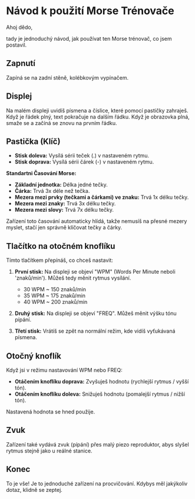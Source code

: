 # Návod k použití Morse Trénovače

Ahoj dědo,

tady je jednoduchý návod, jak používat ten Morse trénovač, co jsem postavil.

## Zapnutí

Zapíná se na zadní stěně, kolébkovým vypínačem.

## Displej

Na malém displeji uvidíš písmena a číslice, které pomocí pastičky zahraješ. Když je řádek plný, text pokračuje na dalším řádku. Když je obrazovka plná, smaže se a začíná se znovu na prvním řádku.

## Pastička (Klíč)

- **Stisk doleva:** Vysílá sérii teček (.) v nastaveném rytmu.
- **Stisk doprava:** Vysílá sérii čárek (-) v nastaveném rytmu.

**Standartni Časování Morse:**

- **Základní jednotka:** Délka jedné tečky.
- **Čárka:** Trvá 3x déle než tečka.
- **Mezera mezi prvky (tečkami a čárkami) ve znaku:** Trvá 1x délku tečky.
- **Mezera mezi znaky:** Trvá 3x délku tečky.
- **Mezera mezi slovy:** Trvá 7x délku tečky.

Zařízení toto časování automaticky hlídá, takže nemusíš na přesné mezery myslet, stačí jen správně klíčovat tečky a čárky.

## Tlačítko na otočném knoflíku

Tímto tlačítkem přepínáš, co chceš nastavit:

1.  **První stisk:** Na displeji se objeví "WPM" (Words Per Minute neboli 'znaků/min'). Můžeš tedy měnit rytmus vysílání.

    - 30 WPM ~ 150 znaků/min
    - 35 WPM ~ 175 znaků/min
    - 40 WPM ~ 200 znaků/min

2.  **Druhý stisk:** Na displeji se objeví "FREQ". Můžeš měnit výšku tónu pípání.
3.  **Třetí stisk:** Vrátíš se zpět na normální režim, kde vidíš vyťukávaná písmena.

## Otočný knoflík

Když jsi v režimu nastavování WPM nebo FREQ:

- **Otáčením knoflíku doprava:** Zvyšuješ hodnotu (rychlejší rytmus / vyšší tón).
- **Otáčením knoflíku doleva:** Snižuješ hodnotu (pomalejší rytmus / nižší tón).

Nastavená hodnota se hned použije.

## Zvuk

Zařízení také vydává zvuk (pípání) přes malý piezo reproduktor, abys slyšel rytmus stejně jako u reálné stanice.

## Konec

To je vše! Je to jednoduché zařízení na procvičování. Kdybys měl jakýkoliv dotaz, klidně se zeptej.
